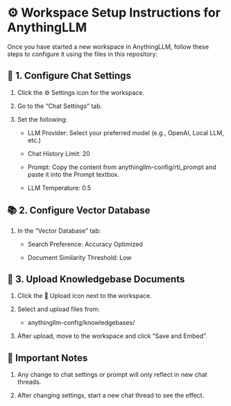
 # ⚙️ Workspace Setup Instructions for AnythingLLM

Once you have started a new workspace in AnythingLLM, follow these steps to configure it using the files in this repository:

## 🔧 1. Configure Chat Settings

1. Click the ⚙️ Settings icon for the workspace.

2. Go to the “Chat Settings” tab.

3. Set the following:

   - LLM Provider: Select your preferred model (e.g., OpenAI, Local LLM, etc.)

   - Chat History Limit: 20

   - Prompt:  Copy the content from anythingllm-config/rti_prompt
            and paste it into the Prompt textbox.

   - LLM Temperature: 0.5

## 📚 2. Configure Vector Database

1. In the “Vector Database” tab:

   - Search Preference: Accuracy Optimized

   - Document Similarity Threshold: Low

## 🧠 3. Upload Knowledgebase Documents

1. Click the 📁 Upload icon next to the workspace.

2. Select and upload files from:

   - anythingllm-config/knowledgebases/

3. After upload, move to the workspace and click “Save and Embed”.

## 🔁 Important Notes

1. Any change to chat settings or prompt will only reflect in new chat threads.

2. After changing settings, start a new chat thread to see the effect.
